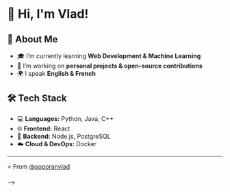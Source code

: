 # 👋 Hi, I'm Vlad!

## 🚀 About Me
- 🎓 I’m currently learning **Web Development & Machine Learning**
- 💼 I’m working on **personal projects & open-source contributions**
- 🌍 I speak **English & French**

## 🛠️ Tech Stack
- 💻 **Languages:** Python, Java, C++
- 🌐 **Frontend:** React
- 🔧 **Backend:** Node.js, PostgreSQL
- ☁️ **Cloud & DevOps:** Docker

---
⭐️ From [@soporanvlad](https://github.com/soporanvlad)

-->
